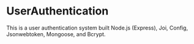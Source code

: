 # UserAuthentication
This is a user authentication system built Node.js (Express), Joi, Config, Jsonwebtoken, Mongoose, and Bcrypt.
